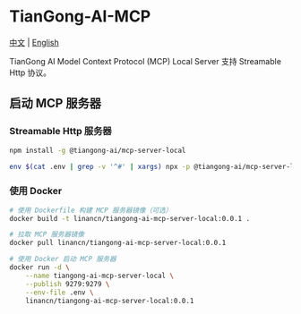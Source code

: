 # TianGong-AI-MCP

[中文](https://github.com/linancn/tiangong-ai-mcp-local/blob/main/README_CN.md) | [English](https://github.com/linancn/tiangong-ai-mcp-local/blob/main/README.md)

TianGong AI Model Context Protocol (MCP) Local Server 支持 Streamable Http 协议。

## 启动 MCP 服务器

### Streamable Http 服务器

```bash
npm install -g @tiangong-ai/mcp-server-local

env $(cat .env | grep -v '^#' | xargs) npx -p @tiangong-ai/mcp-server-local tiangong-ai-mcp-http
```

### 使用 Docker

```bash
# 使用 Dockerfile 构建 MCP 服务器镜像（可选）
docker build -t linancn/tiangong-ai-mcp-server-local:0.0.1 .

# 拉取 MCP 服务器镜像
docker pull linancn/tiangong-ai-mcp-server-local:0.0.1

# 使用 Docker 启动 MCP 服务器
docker run -d \
    --name tiangong-ai-mcp-server-local \
    --publish 9279:9279 \
    --env-file .env \
    linancn/tiangong-ai-mcp-server-local:0.0.1
```
